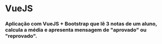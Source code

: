 # VueJS 

### Aplicação com VueJS + Bootstrap que lê 3 notas de um aluno, calcula a média e apresenta mensagem de "aprovado" ou "reprovado".

